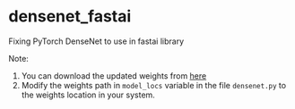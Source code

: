 # densenet_fastai
Fixing PyTorch DenseNet to use in fastai library

Note: 
1. You can download the updated weights from [here](https://drive.google.com/open?id=1O-74IvIinTUt8wXt4h0Ao4lsE5Wk1iw9)
2. Modify the weights path in `model_locs` variable in the file `densenet.py` to the weights location in your system.
